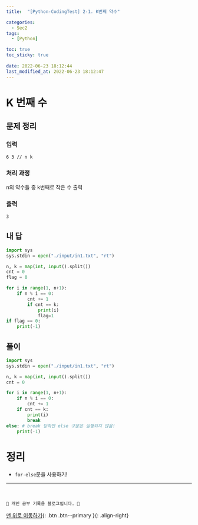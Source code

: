 ```yaml
---
title:  "[Python-CodingTest] 2-1. K번째 약수"

categories:
  - Sec2
tags:
  - [Python]

toc: true
toc_sticky: true
 
date: 2022-06-23 18:12:44
last_modified_at: 2022-06-23 18:12:47
---
```


# K 번째 수
## 문제 정리
### 입력
```
6 3 // n k
```
### 처리 과정
n의 약수들 중 k번째로 작은 수 출력
### 출력
```
3
```

## 내 답
```py
import sys
sys.stdin = open("./input/in1.txt", "rt")

n, k = map(int, input().split())
cnt = 0
flag = 0

for i in range(1, n+1):
    if n % i == 0:
        cnt += 1
        if cnt == k:
            print(i)
            flag=1
if flag == 0:
    print(-1)
```
## 풀이
```py
import sys
sys.stdin = open("./input/in1.txt", "rt")

n, k = map(int, input().split())
cnt = 0

for i in range(1, n+1):
    if n % i == 0:
        cnt += 1
    if cnt == k:
        print(i)
        break
else: # break 당하면 else 구문은 실행되지 않음!
    print(-1)
```
# 정리
- `for-else`문을 사용하기!

***
<br>

    💛 개인 공부 기록용 블로그입니다. 👻

[맨 위로 이동하기](#){: .btn .btn--primary }{: .align-right}
